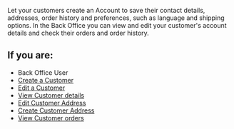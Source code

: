 Let your customers create an Account to save their contact details, addresses, order history and preferences, such as language and shipping options. In the Back Office you can view and edit your customer's account details and check their orders and order history.

## If you are:
<div class="mr-container">
    <div class="mr-list-container">
<!-- col2 -->
        <div class="mr-col">
            <ul class="mr-list mr-list-blue">
                <li class="mr-title"> Back Office User</li>
                <li><a href="https://documentation.spryker.com/v4/docs/managing-customers#creating-a-customer" class="mr-link">Create a Customer</a></li>
                <li><a href="https://documentation.spryker.com/v4/docs/managing-customers#editing-customers" class="mr-link">Edit a Customer</a></li>
                <li><a href="https://documentation.spryker.com/v4/docs/managing-customers#viewing-customer-details" class="mr-link">View Customer details</a></li>
                <li><a href="https://documentation.spryker.com/v4/docs/managing-customer-addresses#editing-customer-address" class="mr-link">Edit Customer Address</a></li>
                <li><a href="https://documentation.spryker.com/v4/docs/managing-customer-addresses#creating-customer-addresses" class="mr-link">Create Customer Address</a></li>
                <li><a href="https://documentation.spryker.com/v4/docs/managing-customer-addresses#viewing-customer-orders" class="mr-link">View Customer orders</a></li>
            </ul>
        </div>
    </div>
    </div>